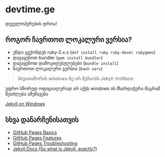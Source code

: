 # devtime.ge
დეველოპერების დროა!

## როგორ ჩავრთოთ ლოკალური ვერსია?
- უნდა გვქონდეს ruby-2.x.x (`dnf install ruby ruby-devel rubygems`)
- დავაყენოთ bundler (`gem install bundler`)
- დავაყენოთ დამოკიდებულებები (`bundle install`)
- ჩავრთოთ ლოკალური ვერსია (`bash serv`)

> სხვათაშორის windows-ზე არ მუშაობს Jekyll :trollface:

უფრო სწორედ ოფიციალურად არ აქვს windows ის მხარდაჭერა მაგრამ შეიძლება ამუშავება

[Jekyll on Windows](http://jekyllrb.com/docs/windows)

## სხვა დანარჩენისათვის
- [GitHub Pages Basics](https://help.github.com/categories/github-pages-basics/)
- [GitHub Pages Features](https://help.github.com/categories/github-pages-features/)
- [GitHub Pages Troubleshooting](https://help.github.com/categories/github-pages-troubleshooting/)
- [Jekyll Docs (So what is Jekyll, exactly?)](http://jekyllrb.com/docs/home/)
